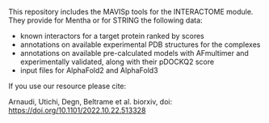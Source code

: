 This repository includes the MAVISp tools for the INTERACTOME module.
They provide for Mentha or for STRING the following data:
- known interactors for a target protein ranked by scores
- annotations on available experimental PDB structures for the complexes
- annotations on available pre-calculated models with AFmultimer and experimentally validated, along with their pDOCKQ2 score
- input files for AlphaFold2 and AlphaFold3



If you use our resource please cite:

Arnaudi, Utichi, Degn, Beltrame et al. biorxiv, doi: https://doi.org/10.1101/2022.10.22.513328
